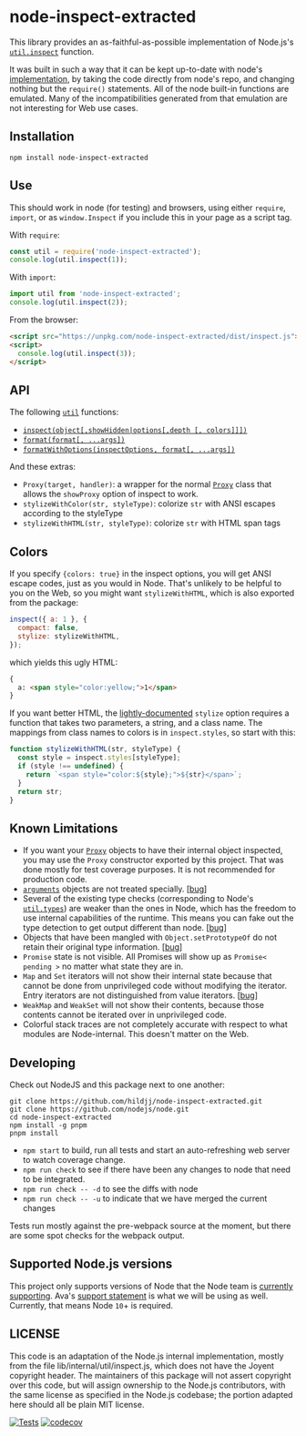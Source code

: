 # node-inspect-extracted

This library provides an as-faithful-as-possible implementation of Node.js's
[`util.inspect`](https://nodejs.org/api/util.html#util_util_inspect_object_options) function.

It was built in such a way that it can be kept up-to-date with node's
[implementation](https://github.com/nodejs/node/blob/master/lib/internal/util/inspect.js),
by taking the code directly from node's repo, and changing nothing but the
`require()` statements.  All of the node built-in functions are emulated.
Many of the incompatibilities generated from that emulation are not
interesting for Web use cases.

## Installation

    npm install node-inspect-extracted

## Use

This should work in node (for testing) and browsers, using either `require`, `import`, or as `window.Inspect` if you include this in your page as a script tag.

With `require`:

```js
const util = require('node-inspect-extracted');
console.log(util.inspect(1));
```

With `import`:

```js
import util from 'node-inspect-extracted';
console.log(util.inspect(2));
```

From the browser:

```html
<script src="https://unpkg.com/node-inspect-extracted/dist/inspect.js"></script>
<script>
  console.log(util.inspect(3));
</script>
```

## API

The following [`util`](https://nodejs.org/api/util.html) functions:

 - [`inspect(object[,showHidden|options[,depth [, colors]]])`](https://nodejs.org/api/util.html#util_util_inspect_object_showhidden_depth_colors)
 - [`format(format[, ...args])`](https://nodejs.org/api/util.html#util_util_format_format_args)
 - [`formatWithOptions(inspectOptions, format[, ...args])`](https://nodejs.org/api/util.html#util_util_formatwithoptions_inspectoptions_format_args)

And these extras:

 - `Proxy(target, handler)`: a wrapper for the normal [`Proxy`](https://developer.mozilla.org/en-US/docs/Web/JavaScript/Reference/Global_Objects/Proxy) class that allows the `showProxy` option of inspect to work.
 - `stylizeWithColor(str, styleType)`: colorize `str` with ANSI escapes according to the styleType
 - `stylizeWithHTML(str, styleType)`: colorize `str` with HTML span tags

## Colors

If you specify `{colors: true}` in the inspect options, you will get ANSI
escape codes, just as you would in Node.  That's unlikely to be helpful to you
on the Web, so you might want `stylizeWithHTML`, which is also exported from the package:

```js
inspect({ a: 1 }, {
  compact: false,
  stylize: stylizeWithHTML,
});
```

which yields this ugly HTML:
```html
{
  a: <span style="color:yellow;">1</span>
}
```

If you want better HTML, the [lightly-documented](https://nodejs.org/api/util.html#util_custom_inspection_functions_on_objects) `stylize` option requires
a function that takes two parameters, a string, and a class name.  The mappings
from class names to colors is in `inspect.styles`, so start with this:

```js
function stylizeWithHTML(str, styleType) {
  const style = inspect.styles[styleType];
  if (style !== undefined) {
    return `<span style="color:${style};">${str}</span>`;
  }
  return str;
}
```

## Known Limitations

 - If you want your
   [`Proxy`](https://developer.mozilla.org/en-US/docs/Web/JavaScript/Reference/Global_Objects/Proxy)
   objects to have their internal object inspected, you may use the `Proxy`
   constructor exported by this project.  That was done mostly for test coverage
   purposes. It is not recommended for production code.
 - [`arguments`](https://developer.mozilla.org/en-US/docs/Web/JavaScript/Reference/Functions/arguments)
   objects are not treated specially.
   [[bug](https://github.com/hildjj/node-inspect-extracted/issues/1)]
 - Several of the existing type checks (corresponding to Node's
   [`util.types`](https://nodejs.org/api/util.html#util_util_types)) are
   weaker than the ones in Node, which has the freedom to use internal
   capabilities of the runtime.  This means you can fake out the type
   detection to get output different than node.
   [[bug](https://github.com/hildjj/node-inspect-extracted/issues/2)]
 - Objects that have been mangled with `Object.setPrototypeOf`
   do not retain their original type information.
   [[bug](https://github.com/hildjj/node-inspect-extracted/issues/3)]
 - `Promise` state is not visible.  All Promises will show up as
   `Promise< pending >` no matter what state they are in.
 - `Map` and `Set` iterators will not show their internal state because that
   cannot be done from unprivileged code without modifying the iterator.
   Entry iterators are not distinguished from value iterators.
   [[bug](https://github.com/hildjj/node-inspect-extracted/issues/4)]
 - `WeakMap` and `WeakSet` will not show their contents, because those contents
   cannot be iterated over in unprivileged code.
 - Colorful stack traces are not completely accurate with respect to what
   modules are Node-internal.  This doesn't matter on the Web.

## Developing

Check out NodeJS and this package next to one another:

    git clone https://github.com/hildjj/node-inspect-extracted.git
    git clone https://github.com/nodejs/node.git
    cd node-inspect-extracted
    npm install -g pnpm
    pnpm install

 - `npm start` to build, run all tests and start an auto-refreshing web server
   to watch coverage change.
 - `npm run check` to see if there have been any changes to node that need to be integrated.
 - `npm run check -- -d` to see the diffs with node
 - `npm run check -- -u` to indicate that we have merged the current changes

Tests run mostly against the pre-webpack source at the moment, but there are
some spot checks for the webpack output.

## Supported Node.js versions

This project only supports versions of Node that the Node team is [currently
supporting](https://github.com/nodejs/Release#release-schedule).  Ava's
[support statement](https://github.com/avajs/ava/blob/master/docs/support-statement.md)
is what we will be using as well.  Currently, that means Node `10`+ is
required.

## LICENSE

This code is an adaptation of the Node.js internal implementation, mostly from
the file lib/internal/util/inspect.js, which does not have the Joyent
copyright header.  The maintainers of this package will not assert copyright
over this code, but will assign ownership to the Node.js contributors, with
the same license as specified in the Node.js codebase; the portion adapted
here should all be plain MIT license.

[![Tests](https://github.com/hildjj/node-inspect-extracted/workflows/Tests/badge.svg)](https://github.com/hildjj/node-inspect-extracted/actions?query=workflow%3ATests)
[![codecov](https://codecov.io/gh/hildjj/node-inspect-extracted/graph/badge.svg?token=LIN5FW09AZ)](https://codecov.io/gh/hildjj/node-inspect-extracted)

